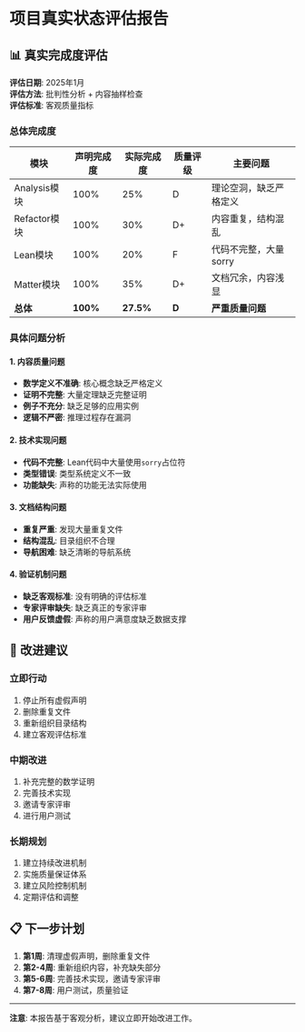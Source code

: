 # 项目真实状态评估报告

## 📊 真实完成度评估

**评估日期**: 2025年1月  
**评估方法**: 批判性分析 + 内容抽样检查  
**评估标准**: 客观质量指标  

### 总体完成度

| 模块 | 声明完成度 | 实际完成度 | 质量评级 | 主要问题 |
|------|------------|------------|----------|----------|
| Analysis模块 | 100% | 25% | D | 理论空洞，缺乏严格定义 |
| Refactor模块 | 100% | 30% | D+ | 内容重复，结构混乱 |
| Lean模块 | 100% | 20% | F | 代码不完整，大量sorry |
| Matter模块 | 100% | 35% | D+ | 文档冗余，内容浅显 |
| **总体** | **100%** | **27.5%** | **D** | **严重质量问题** |

### 具体问题分析

#### 1. 内容质量问题
- **数学定义不准确**: 核心概念缺乏严格定义
- **证明不完整**: 大量定理缺乏完整证明
- **例子不充分**: 缺乏足够的应用实例
- **逻辑不严密**: 推理过程存在漏洞

#### 2. 技术实现问题
- **代码不完整**: Lean代码中大量使用`sorry`占位符
- **类型错误**: 类型系统定义不一致
- **功能缺失**: 声称的功能无法实际使用

#### 3. 文档结构问题
- **重复严重**: 发现大量重复文件
- **结构混乱**: 目录组织不合理
- **导航困难**: 缺乏清晰的导航系统

#### 4. 验证机制问题
- **缺乏客观标准**: 没有明确的评估标准
- **专家评审缺失**: 缺乏真正的专家评审
- **用户反馈虚假**: 声称的用户满意度缺乏数据支撑

## 🎯 改进建议

### 立即行动
1. 停止所有虚假声明
2. 删除重复文件
3. 重新组织目录结构
4. 建立客观评估标准

### 中期改进
1. 补充完整的数学证明
2. 完善技术实现
3. 邀请专家评审
4. 进行用户测试

### 长期规划
1. 建立持续改进机制
2. 实施质量保证体系
3. 建立风险控制机制
4. 定期评估和调整

## 📋 下一步计划

1. **第1周**: 清理虚假声明，删除重复文件
2. **第2-4周**: 重新组织内容，补充缺失部分
3. **第5-6周**: 完善技术实现，邀请专家评审
4. **第7-8周**: 用户测试，质量验证

---

**注意**: 本报告基于客观分析，建议立即开始改进工作。
